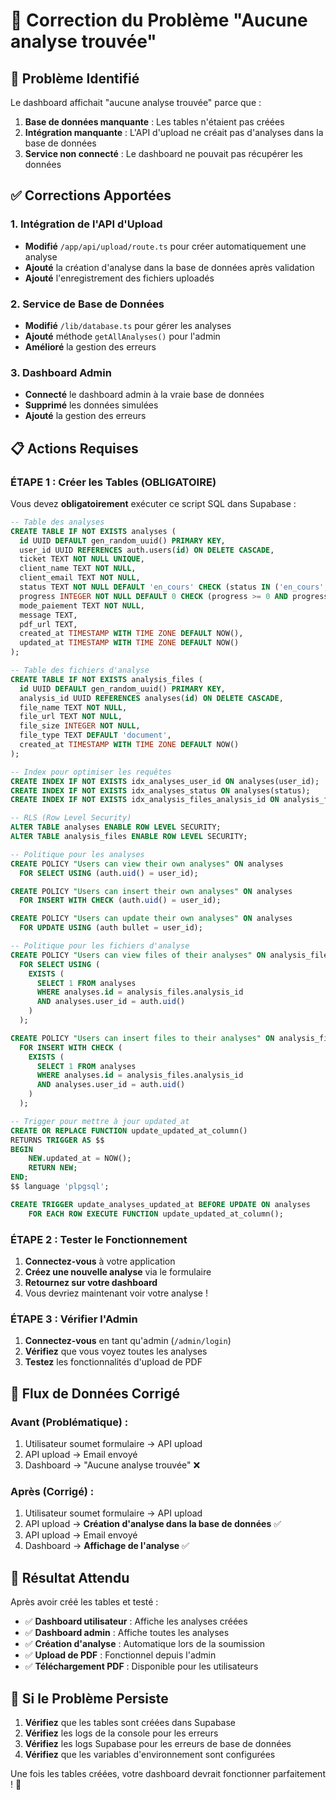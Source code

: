 # 🔧 Correction du Problème "Aucune analyse trouvée"

## 🚨 **Problème Identifié**

Le dashboard affichait "aucune analyse trouvée" parce que :
1. **Base de données manquante** : Les tables n'étaient pas créées
2. **Intégration manquante** : L'API d'upload ne créait pas d'analyses dans la base de données
3. **Service non connecté** : Le dashboard ne pouvait pas récupérer les données

## ✅ **Corrections Apportées**

### 1. **Intégration de l'API d'Upload**
- **Modifié** `/app/api/upload/route.ts` pour créer automatiquement une analyse
- **Ajouté** la création d'analyse dans la base de données après validation
- **Ajouté** l'enregistrement des fichiers uploadés

### 2. **Service de Base de Données**
- **Modifié** `/lib/database.ts` pour gérer les analyses
- **Ajouté** méthode `getAllAnalyses()` pour l'admin
- **Amélioré** la gestion des erreurs

### 3. **Dashboard Admin**
- **Connecté** le dashboard admin à la vraie base de données
- **Supprimé** les données simulées
- **Ajouté** la gestion des erreurs

## 📋 **Actions Requises**

### **ÉTAPE 1 : Créer les Tables (OBLIGATOIRE)**

Vous devez **obligatoirement** exécuter ce script SQL dans Supabase :

```sql
-- Table des analyses
CREATE TABLE IF NOT EXISTS analyses (
  id UUID DEFAULT gen_random_uuid() PRIMARY KEY,
  user_id UUID REFERENCES auth.users(id) ON DELETE CASCADE,
  ticket TEXT NOT NULL UNIQUE,
  client_name TEXT NOT NULL,
  client_email TEXT NOT NULL,
  status TEXT NOT NULL DEFAULT 'en_cours' CHECK (status IN ('en_cours', 'en_analyse', 'terminee')),
  progress INTEGER NOT NULL DEFAULT 0 CHECK (progress >= 0 AND progress <= 100),
  mode_paiement TEXT NOT NULL,
  message TEXT,
  pdf_url TEXT,
  created_at TIMESTAMP WITH TIME ZONE DEFAULT NOW(),
  updated_at TIMESTAMP WITH TIME ZONE DEFAULT NOW()
);

-- Table des fichiers d'analyse
CREATE TABLE IF NOT EXISTS analysis_files (
  id UUID DEFAULT gen_random_uuid() PRIMARY KEY,
  analysis_id UUID REFERENCES analyses(id) ON DELETE CASCADE,
  file_name TEXT NOT NULL,
  file_url TEXT NOT NULL,
  file_size INTEGER NOT NULL,
  file_type TEXT DEFAULT 'document',
  created_at TIMESTAMP WITH TIME ZONE DEFAULT NOW()
);

-- Index pour optimiser les requêtes
CREATE INDEX IF NOT EXISTS idx_analyses_user_id ON analyses(user_id);
CREATE INDEX IF NOT EXISTS idx_analyses_status ON analyses(status);
CREATE INDEX IF NOT EXISTS idx_analysis_files_analysis_id ON analysis_files(analysis_id);

-- RLS (Row Level Security)
ALTER TABLE analyses ENABLE ROW LEVEL SECURITY;
ALTER TABLE analysis_files ENABLE ROW LEVEL SECURITY;

-- Politique pour les analyses
CREATE POLICY "Users can view their own analyses" ON analyses
  FOR SELECT USING (auth.uid() = user_id);

CREATE POLICY "Users can insert their own analyses" ON analyses
  FOR INSERT WITH CHECK (auth.uid() = user_id);

CREATE POLICY "Users can update their own analyses" ON analyses
  FOR UPDATE USING (auth bullet = user_id);

-- Politique pour les fichiers d'analyse
CREATE POLICY "Users can view files of their analyses" ON analysis_files
  FOR SELECT USING (
    EXISTS (
      SELECT 1 FROM analyses 
      WHERE analyses.id = analysis_files.analysis_id 
      AND analyses.user_id = auth.uid()
    )
  );

CREATE POLICY "Users can insert files to their analyses" ON analysis_files
  FOR INSERT WITH CHECK (
    EXISTS (
      SELECT 1 FROM analyses 
      WHERE analyses.id = analysis_files.analysis_id 
      AND analyses.user_id = auth.uid()
    )
  );

-- Trigger pour mettre à jour updated_at
CREATE OR REPLACE FUNCTION update_updated_at_column()
RETURNS TRIGGER AS $$
BEGIN
    NEW.updated_at = NOW();
    RETURN NEW;
END;
$$ language 'plpgsql';

CREATE TRIGGER update_analyses_updated_at BEFORE UPDATE ON analyses
    FOR EACH ROW EXECUTE FUNCTION update_updated_at_column();
```

### **ÉTAPE 2 : Tester le Fonctionnement**

1. **Connectez-vous** à votre application
2. **Créez une nouvelle analyse** via le formulaire
3. **Retournez sur votre dashboard**
4. Vous devriez maintenant voir votre analyse !

### **ÉTAPE 3 : Vérifier l'Admin**

1. **Connectez-vous** en tant qu'admin (`/admin/login`)
2. **Vérifiez** que vous voyez toutes les analyses
3. **Testez** les fonctionnalités d'upload de PDF

## 🔄 **Flux de Données Corrigé**

### **Avant (Problématique) :**
1. Utilisateur soumet formulaire → API upload
2. API upload → Email envoyé
3. Dashboard → "Aucune analyse trouvée" ❌

### **Après (Corrigé) :**
1. Utilisateur soumet formulaire → API upload
2. API upload → **Création d'analyse dans la base de données** ✅
3. API upload → Email envoyé
4. Dashboard → **Affichage de l'analyse** ✅

## 🎯 **Résultat Attendu**

Après avoir créé les tables et testé :

- ✅ **Dashboard utilisateur** : Affiche les analyses créées
- ✅ **Dashboard admin** : Affiche toutes les analyses
- ✅ **Création d'analyse** : Automatique lors de la soumission
- ✅ **Upload de PDF** : Fonctionnel depuis l'admin
- ✅ **Téléchargement PDF** : Disponible pour les utilisateurs

## 🚨 **Si le Problème Persiste**

1. **Vérifiez** que les tables sont créées dans Supabase
2. **Vérifiez** les logs de la console pour les erreurs
3. **Vérifiez** les logs Supabase pour les erreurs de base de données
4. **Vérifiez** que les variables d'environnement sont configurées

Une fois les tables créées, votre dashboard devrait fonctionner parfaitement ! 🎉
